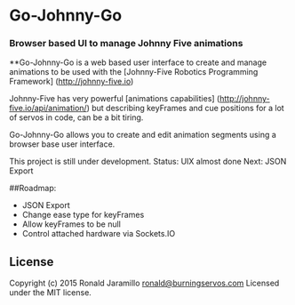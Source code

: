 # Go-Johnny-Go
### Browser based UI to manage Johnny Five animations

**Go-Johnny-Go is a web based user interface to create and manage animations to be used with the [Johnny-Five Robotics Programming Framework] (http://johnny-five.io)

Johnny-Five has very powerful [animations capabilities] (http://johnny-five.io/api/animation/)
but describing keyFrames and cue positions for a lot of servos in code, can be a bit tiring.

Go-Johnny-Go allows you to create and edit animation segments using a browser base user interface. 

This project is still under development. 
Status: UIX almost done
Next: JSON Export 

##Roadmap:
* JSON Export
* Change ease type for keyFrames
* Allow keyFrames to be null
* Control attached hardware via Sockets.IO

## License
Copyright (c) 2015 Ronald Jaramillo <ronald@burningservos.com>
Licensed under the MIT license.
